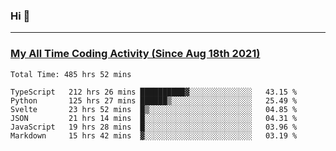 ### Hi 🙂

---

### <a href="https://wakatime.com/@Eroxl">My All Time Coding Activity (Since Aug 18th 2021)</a>
<!--START_SECTION:waka-->

```text
Total Time: 485 hrs 52 mins

TypeScript   212 hrs 26 mins ██████████▓░░░░░░░░░░░░░░   43.15 %
Python       125 hrs 27 mins ██████▒░░░░░░░░░░░░░░░░░░   25.49 %
Svelte       23 hrs 52 mins  █▒░░░░░░░░░░░░░░░░░░░░░░░   04.85 %
JSON         21 hrs 14 mins  █░░░░░░░░░░░░░░░░░░░░░░░░   04.31 %
JavaScript   19 hrs 28 mins  █░░░░░░░░░░░░░░░░░░░░░░░░   03.96 %
Markdown     15 hrs 42 mins  ▓░░░░░░░░░░░░░░░░░░░░░░░░   03.19 %
```

<!--END_SECTION:waka-->
